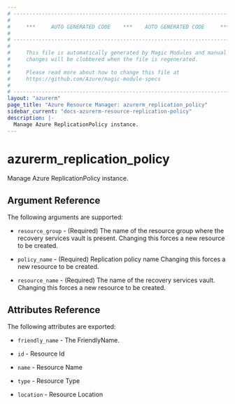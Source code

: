 ```yaml
---
# ----------------------------------------------------------------------------
#
#     ***     AUTO GENERATED CODE    ***    AUTO GENERATED CODE     ***
#
# ----------------------------------------------------------------------------
#
#     This file is automatically generated by Magic Modules and manual
#     changes will be clobbered when the file is regenerated.
#
#     Please read more about how to change this file at
#     https://github.com/Azure/magic-module-specs
#
# ----------------------------------------------------------------------------
layout: "azurerm"
page_title: "Azure Resource Manager: azurerm_replication_policy"
sidebar_current: "docs-azurerm-resource-replication-policy"
description: |-
  Manage Azure ReplicationPolicy instance.
---
```


# azurerm_replication_policy

Manage Azure ReplicationPolicy instance.


## Argument Reference

The following arguments are supported:

* `resource_group` - (Required) The name of the resource group where the recovery services vault is present. Changing this forces a new resource to be created.

* `policy_name` - (Required) Replication policy name Changing this forces a new resource to be created.

* `resource_name` - (Required) The name of the recovery services vault. Changing this forces a new resource to be created.

## Attributes Reference

The following attributes are exported:

* `friendly_name` - The FriendlyName.

* `id` - Resource Id

* `name` - Resource Name

* `type` - Resource Type

* `location` - Resource Location
